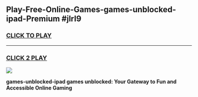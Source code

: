 
## Play-Free-Online-Games-games-unblocked-ipad-Premium #jlrl9
<h3>
<a href="https://premium.freeplayer.one?title=games-unblocked-ipad&ref=8M">CLICK TO PLAY</a></h3>
<hr>

<h3>
<a href="https://premium.freeplayer.one?title=games-unblocked-ipad&ref=8M">CLICK 2 PLAY</a>
  
</h3>

<a href="https://premium.freeplayer.one?title=games-unblocked-ipad&ref=8M"><img src="https://clearcache.store/games.png"></a>


**games-unblocked-ipad games unblocked: Your Gateway to Fun and Accessible Online Gaming**
